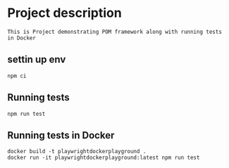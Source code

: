 # Project description
```
This is Project demonstrating POM framework along with running tests in Docker
```

## settin up env
```
npm ci

```

## Running tests
```
npm run test
```

## Running tests in Docker
```
docker build -t playwrightdockerplayground .
docker run -it playwrightdockerplayground:latest npm run test
```


